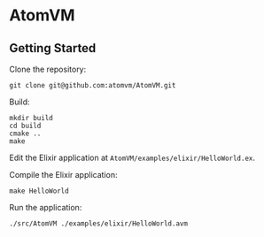 # AtomVM

## Getting Started

Clone the repository:

```shell
git clone git@github.com:atomvm/AtomVM.git
```

Build:

```shell
mkdir build
cd build
cmake ..
make
```

Edit the Elixir application at `AtomVM/examples/elixir/HelloWorld.ex`.

Compile the Elixir application:

```shell
make HelloWorld
```

Run the application:

```shell
./src/AtomVM ./examples/elixir/HelloWorld.avm
```
